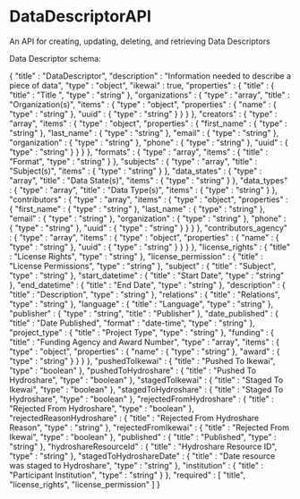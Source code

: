 # DataDescriptorAPI
An API for creating, updating, deleting, and retrieving Data Descriptors

Data Descriptor schema:

{
      "title" : "DataDescriptor",
      "description" : "Information needed to describe a piece of data",
      "type" : "object",
      "ikewai" : true,
      "properties" : {
        "title" : {
          "title" : "Title ",
          "type" : "string"
        },
        "organizations" : {
          "type" : "array",
          "title" : "Organization(s)",
          "items" : {
            "type" : "object",
            "properties" : {
              "name" : {
                "type" : "string"
              },
              "uuid" : {
                "type" : "string"
              }
            }
          }
        },
        "creators" : {
          "type" : "array",
          "items" : {
            "type" : "object",
            "properties" : {
              "first_name" : {
                "type" : "string"
              },
              "last_name" : {
                "type" : "string"
              },
              "email" : {
                "type" : "string"
              },
              "organization" : {
                "type" : "string"
              },
              "phone" : {
                "type" : "string"
              },
              "uuid" : {
                "type" : "string"
              }
            }
          }
        },
        "formats" : {
          "type" : "array",
          "items" : {
            "title" : "Format",
            "type" : "string"
          }
        },
        "subjects" : {
          "type" : "array",
          "title" : "Subject(s)",
          "items" : {
            "type" : "string"
          }
        },
        "data_states" : {
          "type" : "array",
          "title" : "Data State(s)",
          "items" : {
            "type" : "string"
          }
        },
        "data_types" : {
          "type" : "array",
          "title" : "Data Type(s)",
          "items" : {
            "type" : "string"
          }
        },
        "contributors" : {
          "type" : "array",
          "items" : {
            "type" : "object",
            "properties" : {
              "first_name" : {
                "type" : "string"
              },
              "last_name" : {
                "type" : "string"
              },
              "email" : {
                "type" : "string"
              },
              "organization" : {
                "type" : "string"
              },
              "phone" : {
                "type" : "string"
              },
              "uuid" : {
                "type" : "string"
              }
            }
          }
        },
        "contributors_agency" : {
          "type" : "array",
          "items" : {
            "type" : "object",
            "properties" : {
              "name" : {
                "type" : "string"
              },
              "uuid" : {
                "type" : "string"
              }
            }
          }
        },
        "license_rights" : {
          "title" : "License Rights",
          "type" : "string"
        },
        "license_permission" : {
          "title" : "License Permissions",
          "type" : "string"
        },
        "subject" : {
          "title" : "Subject",
          "type" : "string"
        },
        "start_datetime" : {
          "title" : "Start Date",
          "type" : "string"
        },
        "end_datetime" : {
          "title" : "End Date",
          "type" : "string"
        },
        "description" : {
          "title" : "Description",
          "type" : "string"
        },
        "relations" : {
          "title" : "Relations",
          "type" : "string"
        },
        "language" : {
          "title" : "Language",
          "type" : "string"
        },
        "publisher" : {
          "type" : "string",
          "title" : "Publisher"
        },
        "date_published" : {
          "title" : "Date Published",
          "format" : "date-time",
          "type" : "string"
        },
        "project_type" : {
          "title" : "Project Type",
          "type" : "string"
        },
        "funding" : {
          "title" : "Funding Agency and Award Number",
          "type" : "array",
          "items" : {
            "type" : "object",
            "properties" : {
              "name" : {
                "type" : "string"
              },
              "award" : {
                "type" : "string"
              }
            }
          }
        },
        "pushedToIkewai" : {
          "title" : "Pushed To Ikewai",
          "type" : "boolean"
        },
        "pushedToHydroshare" : {
          "title" : "Pushed To Hydroshare",
          "type" : "boolean"
        },
        "stagedToIkewai" : {
          "title" : "Staged To Ikewai",
          "type" : "boolean"
        },
        "stagedToHydroshare" : {
          "title" : "Staged To Hydroshare",
          "type" : "boolean"
        },
        "rejectedFromHydroshare" : {
          "title" : "Rejected From Hydroshare",
          "type" : "boolean"
        },
        "rejectedReasonHydroshare" : {
          "title" : "Rejected From Hydroshare Reason",
          "type" : "string"
        },
        "rejectedFromIkewai" : {
          "title" : "Rejected From Ikewai",
          "type" : "boolean"
        },
        "published" : {
          "title" : "Published",
          "type" : "string"
        },
        "hydroshareResourceId" : {
          "title" : "Hydroshare Resource ID",
          "type" : "string"
        },
        "stagedToHydroshareDate" : {
          "title" : "Date resource was staged to Hydroshare",
          "type" : "string"
        },
        "institution" : {
          "title" : "Participant Institution",
          "type" : "string"
        }
      },
      "required" : [ "title", "license_rights", "license_permission" ]
    }
